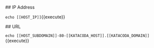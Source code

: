 ## IP Address

`echo [[HOST_IP]]`{{execute}}

## URL

`echo [[HOST_SUBDOMAIN]]-80-[[KATACODA_HOST]].[[KATACODA_DOMAIN]]`{{execute}}